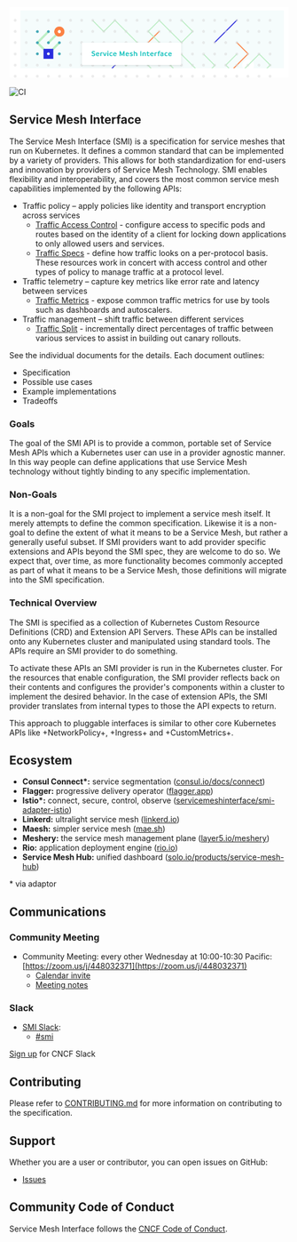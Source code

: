 <!-- markdownlint-disable MD041 -->
![SMI Logo](./images/smi-banner.png)

![CI](https://github.com/servicemeshinterface/smi-spec/workflows/CI/badge.svg)

## Service Mesh Interface

The Service Mesh Interface (SMI) is a specification for service meshes that run
on Kubernetes. It defines a common standard that can be implemented by a variety
of providers. This allows for both standardization for end-users and innovation
by providers of Service Mesh Technology. SMI enables flexibility and
interoperability, and covers the most common service mesh capabilities
implemented by the following APIs:

* Traffic policy – apply policies like identity and transport encryption
  across services
  * [Traffic Access Control](traffic-access-control.md) - configure access to
  specific pods and routes based on the identity of a client for locking down
  applications to only allowed users and services.
  * [Traffic Specs](traffic-specs.md) - define how traffic looks on a
  per-protocol basis. These resources work in concert with access control and
  other types of policy to manage traffic at a protocol level.
* Traffic telemetry – capture key metrics like error rate and latency between
  services
  * [Traffic Metrics](traffic-metrics.md) - expose common traffic metrics for
  use by tools such as dashboards and autoscalers.
* Traffic management – shift traffic between different services
  * [Traffic Split](traffic-split.md) - incrementally direct percentages of
  traffic between various services to assist in building out canary rollouts.

See the individual documents for the details. Each document outlines:

* Specification
* Possible use cases
* Example implementations
* Tradeoffs

### Goals

The goal of the SMI API is to provide a common, portable set of Service Mesh
APIs which a Kubernetes user can use in a provider agnostic manner. In this way
people can define applications that use Service Mesh technology without tightly
binding to any specific implementation.

### Non-Goals

It is a non-goal for the SMI project to implement a service mesh itself. It
merely attempts to define the common specification. Likewise it is a non-goal to
define the extent of what it means to be a Service Mesh, but rather a generally
useful subset. If SMI providers want to add provider specific extensions and
APIs beyond the SMI spec, they are welcome to do so. We expect that, over time,
as more functionality becomes commonly accepted as part of what it means to be a
Service Mesh, those definitions will migrate into the SMI specification.

### Technical Overview

The SMI is specified as a collection of Kubernetes Custom Resource Definitions
(CRD) and Extension API Servers. These APIs can be installed onto any Kubernetes
cluster and manipulated using standard tools. The APIs require an SMI provider
to do something.

To activate these APIs an SMI provider is run in the Kubernetes cluster. For the
resources that enable configuration, the SMI provider reflects back on their
contents and configures the provider's components within a cluster to implement
the desired behavior. In the case of extension APIs, the SMI provider translates
from internal types to those the API expects to return.

This approach to pluggable interfaces is similar to other core Kubernetes APIs
like +NetworkPolicy+, +Ingress+ and +CustomMetrics+.

## Ecosystem

* **Consul Connect\*:** service segmentation ([consul.io/docs/connect](https://consul.io/docs/connect))
* **Flagger:** progressive delivery operator ([flagger.app](https://flagger.app))
* **Istio\*:** connect, secure, control, observe ([servicemeshinterface/smi-adapter-istio](https://github.com/servicemeshinterface/smi-adapter-istio))
* **Linkerd:** ultralight service mesh ([linkerd.io](https://linkerd.io))
* **Maesh:** simpler service mesh ([mae.sh](https://mae.sh))
* **Meshery:** the service mesh management plane ([layer5.io/meshery](https://layer5.io/meshery))
* **Rio:** application deployment engine ([rio.io](https://rio.io))
* **Service Mesh Hub:** unified dashboard ([solo.io/products/service-mesh-hub](https://solo.io/products/service-mesh-hub))

\* via adaptor

## Communications

### Community Meeting

* Community Meeting: every other Wednesday at 10:00-10:30 Pacific: [https://zoom.us/j/448032371](https://zoom.us/j/448032371)
  * [Calendar invite](https://calendar.google.com/calendar/embed?src=v2ailcfbvg9mgco5p0ms4t8ou8%40group.calendar.google.com&ctz=America%2FLos_Angeles)
  * [Meeting notes](https://docs.google.com/document/d/1NTBaJf6LhUBlF8_lfvBBt_MbyPvT-6CZNg6Ckpm_yCo/edit?usp=sharing)

### Slack

* [SMI Slack](https://cloud-native.slack.com):
  * [#smi](https://cloud-native.slack.com/messages/smi)

[Sign up](https://slack.cncf.io/) for CNCF Slack

## Contributing

Please refer to [CONTRIBUTING.md](./CONTRIBUTING.md) for more information on
contributing to the specification.

## Support

Whether you are a user or contributor, you can open issues on GitHub:

* [Issues](https://github.com/servicemeshinterface/smi-spec/issues)

## Community Code of Conduct

Service Mesh Interface follows the [CNCF Code of Conduct](https://github.com/cncf/foundation/blob/master/code-of-conduct.md).
